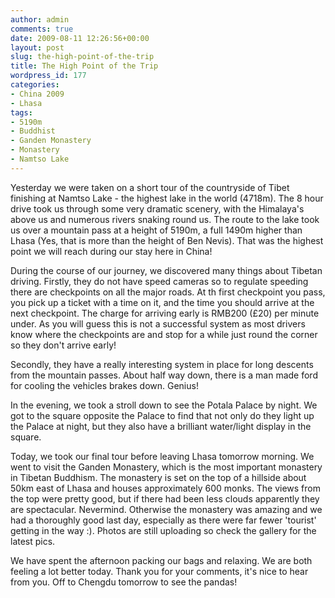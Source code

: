 ```yaml
---
author: admin
comments: true
date: 2009-08-11 12:26:56+00:00
layout: post
slug: the-high-point-of-the-trip
title: The High Point of the Trip
wordpress_id: 177
categories:
- China 2009
- Lhasa
tags:
- 5190m
- Buddhist
- Ganden Monastery
- Monastery
- Namtso Lake
---
```


Yesterday we were taken on a short tour of the countryside of Tibet finishing at Namtso Lake - the highest lake in the world (4718m). The 8 hour drive took us through some very dramatic scenery, with the Himalaya's above us and numerous rivers snaking round us. The route to the lake took us over a mountain pass at a height of 5190m, a full 1490m higher than Lhasa (Yes, that is more than the height of Ben Nevis). That was the highest point we will reach during our stay here in China!

During the course of our journey, we discovered many things about Tibetan driving. Firstly, they do not have speed cameras so to regulate speeding there are checkpoints on all the major roads. At th first checkpoint you pass, you pick up a ticket with a time on it, and the time you should arrive at the next checkpoint. The charge for arriving early is RMB200 (£20) per minute under. As you will guess this is not a successful system as most drivers know where the checkpoints are and stop for a while just round the corner so they don't arrive early!

Secondly, they have a really interesting system in place for long descents from the mountain passes. About half way down, there is a man made ford for cooling the vehicles brakes down. Genius!

In the evening, we took a stroll down to see the Potala Palace by night. We got to the square opposite the Palace to find that not only do they light up the Palace at night, but they also have a brilliant water/light display in the square.

Today, we took our final tour before leaving Lhasa tomorrow morning. We went to visit the Ganden Monastery, which is the most important monastery in Tibetan Buddhism. The monastery is set on the top of a hillside about 50km east of Lhasa and houses approximately 600 monks. The views from the top were pretty good, but if there had been less clouds apparently they are spectacular. Nevermind. Otherwise the monastery was amazing and we had a thoroughly good last day, especially as there were far fewer 'tourist' getting in the way :). Photos are still uploading so check the gallery for the latest pics.

We have spent the afternoon packing our bags and relaxing. We are both feeling a lot better today. Thank you for your comments, it's nice to hear from you. Off to Chengdu tomorrow to see the pandas!
